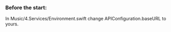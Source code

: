 ### Before the start:
In Music/4.Services/Environment.swift change APIConfiguration.baseURL to yours.